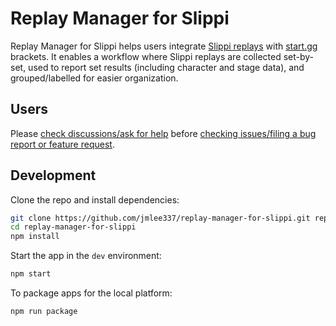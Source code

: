 # Replay Manager for Slippi
Replay Manager for Slippi helps users integrate [Slippi replays](https://github.com/project-slippi/slippi-wiki/blob/master/SPEC.md) with [start.gg](https://www.start.gg/) brackets.
It enables a workflow where Slippi replays are collected set-by-set, used to report set results (including character and stage data), and grouped/labelled for easier organization.
## Users
Please [check discussions/ask for help](https://github.com/jmlee337/replay-manager-for-slippi/discussions) before [checking issues/filing a bug report or feature request](https://github.com/jmlee337/replay-manager-for-slippi/issues).
## Development
Clone the repo and install dependencies:
```bash
git clone https://github.com/jmlee337/replay-manager-for-slippi.git replay-manager-for-slippi
cd replay-manager-for-slippi
npm install
```
Start the app in the `dev` environment:
```bash
npm start
```
To package apps for the local platform:

```bash
npm run package
```
